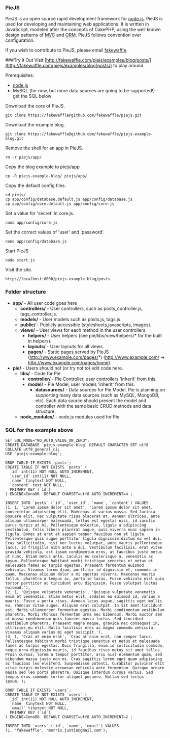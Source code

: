 ### PieJS
PieJS is an open source rapid development framework for [node.js](http://nodejs.org/). PieJS is used for developing and maintaining web applications. It is written in JavaScript, modeled after the concepts of CakePHP, using the well known design patterns of [MVC](http://en.wikipedia.org/wiki/Model-view-controller) and [ORM](http://en.wikipedia.org/wiki/Object-relational_mapping). PieJS follows convention over configuration.

If you wish to contribute to PieJS, please email [fakewaffle](mailto:morris.justin@gmail.com).

###Try it Out
Visit [http://fakewaffle.com/piejs/examples/blog/posts/](http://fakewaffle.com/piejs/examples/blog/posts/) to play around.

Prerequisites:

* [node.js](https://github.com/joyent/node)
* MySQL (for now, but more data sources are going to be supported!) - get the SQL below

Download the core of PieJS.

    git clone https://fakewaffle@github.com/fakewaffle/piejs.git

Download the example blog.

    git clone https://fakewaffle@github.com/fakewaffle/piejs-example-blog.git

Remove the shell for an app in PieJS.

    rm -r piejs/app/

Copy the blog example to piejs/app

    cp -R piejs-example-blog/ piejs/app/

Copy the default config files.

    cd piejs/
    cp app/config/database.default.js app/config/database.js
    cp app/config/core.default.js app/config/core.js

Set a value for 'secret' in core.js.

    nano app/config/core.js

Set the correct values of 'user' and 'password'.

    nano app/config/database.js

Start PieJS

    node start.js

Visit the site.

    http://localhost:8000/piejs-example-blog/posts

### Folder structure
* **app/** - All user code goes here
    * **controllers/** - User controllers, such as posts_controller.js, tags_controller.js.
    * **models/** - User models such as posts.js, tags.js.
    * **public/** - Publicly accessible (stylesheets,javascripts, images).
    * **views/** - User views for each method in the user controllers.
        * **helpers/** - User helpers (see pie/libs/view/helpers/* for the built in helpers).
        * **layouts/** - User layouts for all views.
        * **pages/** - Static pages served by PieJS (http://www.example.com/pages/*) (http://www.example.com/ -> http://www.example.com/pages/home).
* **pie/** - Users should not (or try not to) edit code here.
    * **libs/** - Code for Pie.
        * **controller/** - Pie Controller, user controllers 'inherit' from this.
        * **model/** - Pie Model, user models 'inherit' from this.
            * **datasources/** - Data sources for Pie Model. Pie is planning on supporting many data sources (such as MySQL, MongoDB, etc). Each data source should present the model and controller with the same basic CRUD methods and data structure.
    * **node_modules/** - node.js modules used for Pie.

### SQL for the example above
    SET SQL_MODE="NO_AUTO_VALUE_ON_ZERO";
	CREATE DATABASE `piejs-example-blog` DEFAULT CHARACTER SET utf8 COLLATE utf8_general_ci;
	USE `piejs-example-blog`;

	DROP TABLE IF EXISTS `posts`;
	CREATE TABLE IF NOT EXISTS `posts` (
	  `id` int(11) NOT NULL AUTO_INCREMENT,
	  `user_id` int(11) NOT NULL,
	  `name` tinytext NOT NULL,
	  `content` text NOT NULL,
	  PRIMARY KEY (`id`)
	) ENGINE=InnoDB  DEFAULT CHARSET=utf8 AUTO_INCREMENT=4 ;

	INSERT INTO `posts` (`id`, `user_id`, `name`, `content`) VALUES
	(1, 1, 'Lorem ipsum dolor sit amet', 'Lorem ipsum dolor sit amet, consectetur adipiscing elit. Maecenas at varius massa. Sed lacinia posuere elit, nec vulputate risus placerat at. Aenean ultrices, ante aliquam ullamcorper malesuada, tellus est egestas nisi, id iaculis purus turpis at mi. Pellentesque molestie, ligula a adipiscing vestibulum, felis libero placerat augue, quis viverra nunc sapien in ligula. Donec at erat at sapien tempor faucibus non at ligula. Pellentesque quis augue porttitor ligula dignissim dictum eu vel dui. Cras sollicitudin, nisi nec luctus volutpat, ante mauris pellentesque lacus, id fringilla nibh ante a dui. Vestibulum facilisis, erat vitae gravida vehicula, est ipsum condimentum eros, at faucibus justo metus ut nunc. Etiam metus ante, iaculis eu scelerisque a, venenatis ac ipsum. Pellentesque habitant morbi tristique senectus et netus et malesuada fames ac turpis egestas. Praesent fermentum euismod vehicula. Vivamus lorem diam, porttitor id dignissim et, commodo in quam. Maecenas aliquam dolor a mi egestas viverra. Maecenas mauris tellus, pharetra a tempus ac, porta id lacus. Fusce vehicula nisl quis tortor porttitor ac tincidunt arcu dignissim. Fusce volutpat luctus euismod.'),
	(2, 1, 'Quisque vulputate venenatis', 'Quisque vulputate venenatis enim et venenatis. Etiam metus elit, sodales eu euismod id, varius a mauris. Fusce a porta risus. Aenean lacus augue, sagittis eget mollis eu, rhoncus vitae augue. Aliquam erat volutpat. In sit amet tincidunt est. Morbi ullamcorper fermentum egestas. Morbi condimentum vestibulum pharetra. Morbi rhoncus fermentum urna nec bibendum. Morbi auctor sem at massa condimentum quis laoreet massa luctus. Sed tincidunt vestibulum pharetra. Praesent magna neque, gravida nec consequat in, ultricies eu elit. Nulla facilisis eros ac magna commodo vehicula. Vivamus aliquam varius mi eget suscipit.'),
	(3, 1, 'Cras at enim erat', 'Cras at enim erat, non semper lacus. Pellentesque habitant morbi tristique senectus et netus et malesuada fames ac turpis egestas. Duis fringilla, enim id sollicitudin commodo, neque urna dignissim mauris, id faucibus risus metus sit amet tellus. Proin cursus, lorem a tempor porttitor, arcu nisl elementum quam, sed bibendum massa justo non mi. Cras sagittis lorem eget quam adipiscing ac faucibus leo eleifend. Suspendisse potenti. Curabitur pulvinar elit vitae turpis molestie accumsan vehicula ante fermentum. Quisque ornare massa sed leo porta pharetra. Quisque interdum cursus varius. Sed tempus eros commodo tortor aliquet posuere. Nullam sed lectus ipsum.');

	DROP TABLE IF EXISTS `users`;
	CREATE TABLE IF NOT EXISTS `users` (
	  `id` int(11) NOT NULL AUTO_INCREMENT,
	  `name` tinytext NOT NULL,
	  `email` tinytext NOT NULL,
	  PRIMARY KEY (`id`)
	) ENGINE=InnoDB  DEFAULT CHARSET=utf8 AUTO_INCREMENT=2 ;

	INSERT INTO `users` (`id`, `name`, `email`) VALUES
	(1, 'fakewaffle', 'morris.justin@gmail.com');